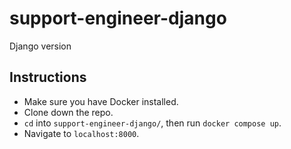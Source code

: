 # support-engineer-django
Django version

## Instructions
- Make sure you have Docker installed.
- Clone down the repo.
- `cd` into `support-engineer-django/`, then run `docker compose up`.
- Navigate to `localhost:8000`.
